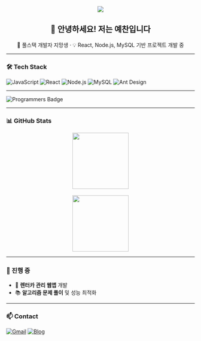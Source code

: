 <div align="center">
<img src="https://capsule-render.vercel.app/api?type=venom&color=timeGradient&height=300&section=header&text=Welcome%20to%20my%20Profile&fontSize=70" />
</div>


<h2 align="center">👋 안녕하세요! 저는 예찬입니다</h2>
<p align="center">🚀 풀스택 개발자 지망생 · 💡 React, Node.js, MySQL 기반 프로젝트 개발 중</p>

---

### 🛠 Tech Stack
![JavaScript](https://img.shields.io/badge/JavaScript-ES6+-F7DF1E?logo=javascript&logoColor=000)
![React](https://img.shields.io/badge/React-18-61DAFB?logo=react&logoColor=000)
![Node.js](https://img.shields.io/badge/Node.js-18-339933?logo=node.js&logoColor=fff)
![MySQL](https://img.shields.io/badge/MySQL-8-4479A1?logo=mysql&logoColor=fff)
![Ant Design](https://img.shields.io/badge/Ant%20Design-5-0170FE?logo=antdesign&logoColor=fff)

---

![Programmers Badge](https://raw.githubusercontent.com/metjyc/Programmers_Badge_Generator/main/result/result.svg)

---

### 📊 GitHub Stats
<p align="center">
  <img src="https://github-readme-stats.vercel.app/api?username=metjyc&show_icons=true&theme=tokyonight" height="150"/>
<br><br>
  <img src="https://github-readme-stats.vercel.app/api/top-langs/?username=metjyc&layout=compact&theme=tokyonight" height="150"/>
</p>

---

### 🌱 진행 중
- 🚗 **렌터카 관리 웹앱** 개발
- 📚 **알고리즘 문제 풀이** 및 성능 최적화

---

### 📫 Contact
[![Gmail](https://img.shields.io/badge/Gmail-Contact-EA4335?logo=gmail&logoColor=fff)](mailto:yourmail@gmail.com)
[![Blog](https://img.shields.io/badge/Blog-Dev%20Note-222?logo=githubpages&logoColor=fff)](https://yourblog.com)

<!--
**metjyc/metjyc** is a ✨ _special_ ✨ repository because its `README.md` (this file) appears on your GitHub profile.

Here are some ideas to get you started:

- 🔭 I’m currently working on ...
- 🌱 I’m currently learning ...
- 👯 I’m looking to collaborate on ...
- 🤔 I’m looking for help with ...
- 💬 Ask me about ...
- 📫 How to reach me: ...
- 😄 Pronouns: ...
- ⚡ Fun fact: ...
-->
